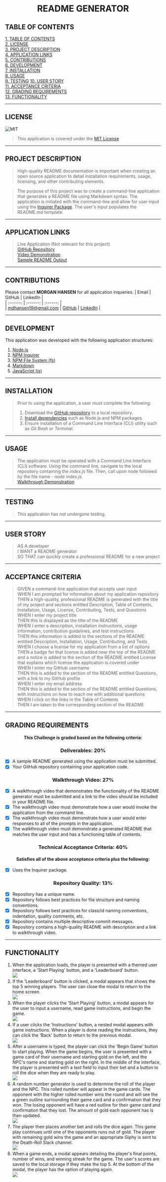 # <div align="center">**README GENERATOR**</div>

## **TABLE OF CONTENTS**    
[1. TABLE OF CONTENTS](#TABLE-OF-CONTENTS)  
[2. LICENSE](#LICENSE)  
[3. PROJECT DESCRIPTION](#PROJECT-DESCRIPTION)  
[4. APPLICATION LINKS](#APPLICATION-LINKS)  
[5. CONTRIBUTIONS](#CONTRIBUTIONS)  
[6. DEVELOPMENT](#DEVELOPMENT)  
[7. INSTALLATION](#INSTALLATION)   
[8. USAGE](#USAGE)   
[9. TESTING](#TESTING)
[10. USER STORY](#USER-STORY)  
[11. ACCEPTANCE CRITERIA](#ACCEPTANCE-CRITERIA)   
[12. GRADING REQUIREMENTS](#GRADING-REQUIREMENTS)    
[13. FUNCTIONALITY](#FUNCTIONALITY)  

---

## **LICENSE**  
![MIT](https://img.shields.io/badge/License-MIT-blue.svg)
> This application is covered under the [MIT License](https://opensource.org/licenses/MIT)    

---

## **PROJECT DESCRIPTION**
> High-quality README documentation is important when creating an open source application to detail installation requirements, usage, licensing, and other contributing elements.   
  
> The purpose of this project was to create a command-line application that generates a README file using Markdown syntax. The application is initiated with the command-line and allow for user input using the [Inquirer Package](https://www.npmjs.com/package/inquirer). The user's input populates the README.md template.

---

## **APPLICATION LINKS**
> Live Application (Not relevant for this project)  
> [GitHub Repository](https://github.com/mhans19/readme-generator)  
> [Video Demonstration]()  
> [Sample README Output]()  

---

## **CONTRIBUTIONS**   
Please contact **MORGAN HANSEN** for all application inqueries.
| Email | GitHub | LinkedIn |  
| :------: | :------: |  :------: |  
| <mdhansen19@gmail.com> | [GitHub](https://github.com/mhans19?tab=repositories) |  [LinkedIn](https://www.linkedin.com/feed/?trk=onboarding-landing) |  
  
---

## **DEVELOPMENT**  
This application was developed with the following application structures:  
1. [Node.js](https://nodejs.org/en/)  
2. [NPM Inquirer](https://www.npmjs.com/package/inquirer)  
3. [NPM File System (fs)](https://nodejs.org/api/fs.html)  
4. [Markdown](https://www.markdownguide.org/)
5. [JavaScript (js)](https://developer.mozilla.org/en-US/docs/Web/JavaScript)  

---

## **INSTALLATION**
> Prior to using the application, a user *must* complete the following:  
> 1. Download the [GitHub repository](https://github.com/mhans19/readme-generator) to a local repository. 
> 2. [Install dependencies](#DEVELOPMENT) such as Node.js and NPM packages.  
> 3. Ensure installation of a Command Line Interface (CLI) utility such as *Git Bash* or *Terminal*.

---

## **USAGE**
> The application must be operated with a Command Line Interface (CLI) software. Using the command line, navigate to the local repository containing the *index.js* file. Then, call upon node followed by the file name - *node index.js*.   
[Walkthrough Demonstration]()  

---

## **TESTING**
> This application has not undergone testing.

---

## **USER STORY**
> AS A developer    
> I WANT a README generator  
> SO THAT can quickly create a professional README for a new project   

---

## **ACCEPTANCE CRITERIA**
> GIVEN a command-line application that accepts user input  
> WHEN I am prompted for information about my application repository  
> THEN a high-quality, professional README is generated with the title of my project and sections entitled Description, Table of Contents, Installation, Usage, License, Contributing, Tests, and Questions  
> WHEN I enter my project title  
> THEN this is displayed as the title of the README  
> WHEN I enter a description, installation instructions, usage information, contribution guidelines, and test instructions  
> THEN this information is added to the sections of the README entitled Description, Installation, Usage, Contributing, and Tests  
> WHEN I choose a license for my application from a list of options  
> THEN a badge for that license is added near the top of the README and a notice is added to the section of the README entitled License that explains which license the application is covered under  
> WHEN I enter my GitHub username  
> THEN this is added to the section of the README entitled Questions, with a link to my GitHub profile  
> WHEN I enter my email address  
> THEN this is added to the section of the README entitled Questions, with instructions on how to reach me with additional questions  
> WHEN I click on the links in the Table of Contents  
> THEN I am taken to the corresponding section of the README  

---

## **GRADING REQUIREMENTS**
#### <div align="center">This Challenge is graded based on the following criteria:</div>
### **<div align="center">Deliverables: 20%</div>**
- [x] A sample README generated using the application must be submitted.
- [x] Your GitHub repository containing your application code.  

### **<div align="center">Walkthrough Video: 27%</div>**
- [x] A walkthrough video that demonstrates the functionality of the README generator must be submitted and a link to the video should be included in your README file.  
- [x] The walkthrough video must demonstrate how a user would invoke the application from the command line.
- [x] The walkthrough video must demonstrate how a user would enter responses to all of the prompts in the application.  
- [x] The walkthrough video must demonstrate a generated README that matches the user input and has a functioning table of contents.

### **<div align="center">Technical Acceptance Criteria: 40%</div>**
#### <div align="center">Satisfies all of the above acceptance criteria plus the following:  </div>
- [x] Uses the Inquirer package.

### **<div align="center">Repository Quality: 13%</div>**
- [x] Repository has a unique name.
- [x] Repository follows best practices for file structure and naming conventions.
- [x] Repository follows best practices for class/id naming conventions, indentation, quality comments, etc.
- [x] Repository contains multiple descriptive commit messages.
- [x] Repository contains a high-quality README with description and a link to walkthrough video.

---

## **FUNCTIONALITY**
1. When the application loads, the player is presented with a themed user interface, a 'Start Playing' button, and a 'Leaderboard' button.  
![](/assets/images/home.PNG)  
2. If the 'Leaderboard' button is clicked, a modal appears that shows the top 5 winning players. The user can close the modal to return to the home screen.  
![](/assets/images/leaderboard-modal.PNG)  
3. When the player clicks the 'Start Playing' button, a modal appears for the user to input a username, read game instructions, and begin the game.  
![](/assets/images/usermodal.PNG)  
4. If a user clicks the 'Instructions' button, a nested modal appears with game instructions. When a player is done reading the instructions, they can click the 'Back' button to return to the previous modal.  
![](/assets/images/instructions-modal.PNG)  
5. After a username is typed, the player can click the 'Begin Game' button to start playing. When the game begins, the user is presented with a game card of their username and starting gold on the left, and the NPC's name and starting gold on the right. In the middle of the interface, the player is presented with a text field to input their bet and a button to roll the dice when they are ready to play.  
![](/assets/images/gamecards.PNG)  
6. A random number generator is used to determine the roll of the player and the NPC. This rolled number will appear in the game cards. The opponent with the higher rolled number wins the round and will see the a green outline surrounding their game card and a confirmation that they won. The losing opponent will have a red outline for their game card and confirmation that they lost. The amount of gold each opponent has is then updated.  
![](/assets/images/resultscards.PNG)  
7. The player then places another bet and rolls the dice again. This game play continues until one of the opponents runs out of gold. The player with remaining gold wins the game and an appropriate Giphy is sent to the Death-Roll Slack channel.   
![](/assets/images/slackresults.PNG)  
8. When a game ends, a modal appears detailing the player's final points, number of wins, and winning streak for the game. The user's scores are saved to the local storage if they make the top 5. At the bottom of the modal, the player has the option of playing again.  
![](/assets/images/gameresults.PNG)  
